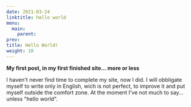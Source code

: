 ```yaml
---
date: 2021-03-24
linktitle: hello world
menu:
  main:
    parent: 
prev: 
title: Hello World!
weight: 10
---
```


**My first post, in my first finished site... more or less**

I haven't never find time to complete my site, now I did. I will obbligate myself to write only in English, wich is not perfect, to improve it and put myself outside the comfort zone. At the moment I've not much to say... unless "hello world".